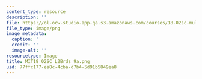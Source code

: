```yaml
---
content_type: resource
description: ''
file: https://ol-ocw-studio-app-qa.s3.amazonaws.com/courses/18-02sc-multivariable-calculus-fall-2010/77ffc177ea8c4cbad7b45d91b5849ea8_MIT18_02SC_L2Brds_9a.png
file_type: image/png
image_metadata:
  caption: ''
  credit: ''
  image-alt: ''
resourcetype: Image
title: MIT18_02SC_L2Brds_9a.png
uid: 77ffc177-ea8c-4cba-d7b4-5d91b5849ea8
---
```

